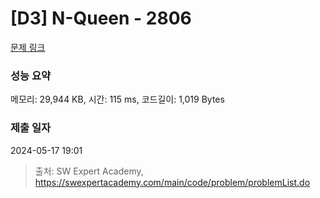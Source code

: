 # [D3] N-Queen - 2806 

[문제 링크](https://swexpertacademy.com/main/code/problem/problemDetail.do?contestProbId=AV7GKs06AU0DFAXB) 

### 성능 요약

메모리: 29,944 KB, 시간: 115 ms, 코드길이: 1,019 Bytes

### 제출 일자

2024-05-17 19:01



> 출처: SW Expert Academy, https://swexpertacademy.com/main/code/problem/problemList.do